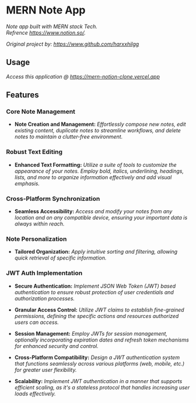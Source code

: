 # MERN Note App

*Note app built with MERN stack Tech. <br>*
*Refrence https://www.notion.so/.*

*Original project by: https://www.github.com/harxxhilgg*

## Usage
*Access this application @ https://mern-notion-clone.vercel.app* 

## Features

### Core Note Management
- **Note Creation and Management:**
*Effortlessly compose new notes, edit existing content, duplicate notes to streamline workflows, and delete notes to maintain a clutter-free environment.*

### Robust Text Editing
- **Enhanced Text Formatting:**
*Utilize a suite of tools to customize the appearance of your notes. Employ bold, italics, underlining, headings, lists, and more to organize information effectively and add visual emphasis.*

### Cross-Platform Synchronization
- **Seamless Accessibility:**
*Access and modify your notes from any location and on any compatible device, ensuring your important data is always within reach.*

### Note Personalization
- **Tailored Organization:**
*Apply intuitive sorting and filtering, allowing quick retrieval of specific information.*

### JWT Auth Implementation
- **Secure Authentication:**
*Implement JSON Web Token (JWT) based authentication to ensure robust protection of user credentials and authorization processes.*

- **Granular Access Control:**
*Utilize JWT claims to establish fine-grained permissions, defining the specific actions and resources authorized users can access.*

- **Session Management:**
*Employ JWTs for session management, optionally incorporating expiration dates and refresh token mechanisms for enhanced security and control.*

- **Cross-Platform Compatibility:**
*Design a JWT authentication system that functions seamlessly across various platforms (web, mobile, etc.) for greater user flexibility.*

- **Scalability:**
*Implement JWT authentication in a manner that supports efficient scaling, as it's a stateless protocol that handles increasing user loads effectively.*
